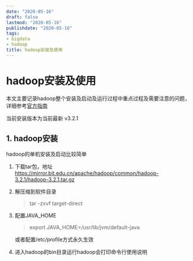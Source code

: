 ```yaml
---
date: "2020-05-16"
draft: false
lastmod: "2020-05-16"
publishdate: "2020-05-16"
tags:
- bigdata
- hadoop
title: hadoop安装及使用
---
```


# hadoop安装及使用

本文主要记录hadoop整个安装及启动及运行过程中重点过程及需要注意的问题，详细参考[官方指南](https://hadoop.apache.org/docs/stable/hadoop-project-dist/hadoop-common/SingleCluster.html)

当前安装版本为当前最新 v3.2.1

## 1. hadoop安装

hadoop的单机安装及启动比较简单

1. 下载tar包，地址 <https://mirror.bit.edu.cn/apache/hadoop/common/hadoop-3.2.1/hadoop-3.2.1.tar.gz>

2. 解压缩到软件目录 

   > tar -zxvf target-direct

3. 配置JAVA_HOME

   > export JAVA_HOME=/usr/lib/jvm/default-java

   或者配置/etc/profile方式永久生效

4. 进入hadoop的bin目录运行hadoop会打印命令行使用说明